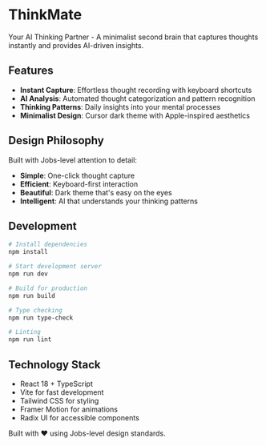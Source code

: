 # ThinkMate

Your AI Thinking Partner - A minimalist second brain that captures thoughts instantly and provides AI-driven insights.

## Features

- **Instant Capture**: Effortless thought recording with keyboard shortcuts
- **AI Analysis**: Automated thought categorization and pattern recognition  
- **Thinking Patterns**: Daily insights into your mental processes
- **Minimalist Design**: Cursor dark theme with Apple-inspired aesthetics

## Design Philosophy

Built with Jobs-level attention to detail:
- **Simple**: One-click thought capture
- **Efficient**: Keyboard-first interaction
- **Beautiful**: Dark theme that's easy on the eyes
- **Intelligent**: AI that understands your thinking patterns

## Development

```bash
# Install dependencies
npm install

# Start development server
npm run dev

# Build for production
npm run build

# Type checking
npm run type-check

# Linting
npm run lint
```

## Technology Stack

- React 18 + TypeScript
- Vite for fast development
- Tailwind CSS for styling
- Framer Motion for animations
- Radix UI for accessible components

Built with ❤️ using Jobs-level design standards.
